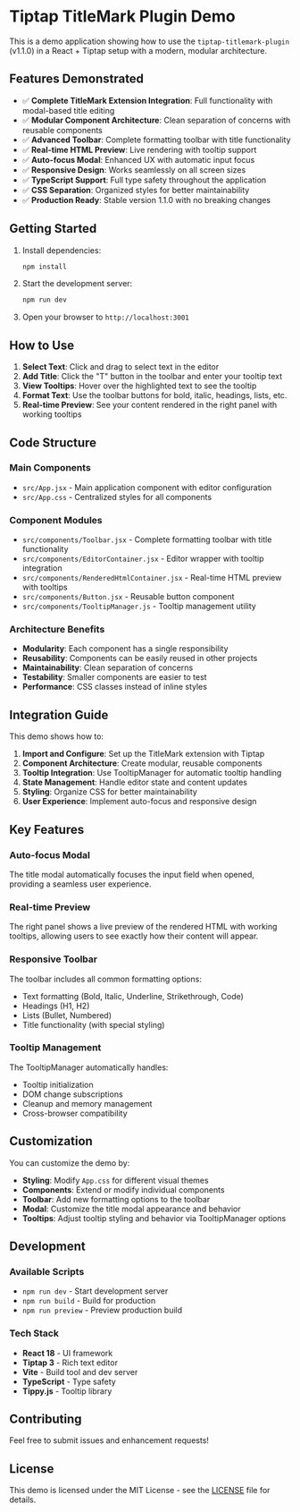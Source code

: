 # Tiptap TitleMark Plugin Demo

This is a demo application showing how to use the `tiptap-titlemark-plugin` (v1.1.0) in a React + Tiptap setup with a modern, modular architecture.

## Features Demonstrated

- ✅ **Complete TitleMark Extension Integration**: Full functionality with modal-based title editing
- ✅ **Modular Component Architecture**: Clean separation of concerns with reusable components
- ✅ **Advanced Toolbar**: Complete formatting toolbar with title functionality
- ✅ **Real-time HTML Preview**: Live rendering with tooltip support
- ✅ **Auto-focus Modal**: Enhanced UX with automatic input focus
- ✅ **Responsive Design**: Works seamlessly on all screen sizes
- ✅ **TypeScript Support**: Full type safety throughout the application
- ✅ **CSS Separation**: Organized styles for better maintainability
- ✅ **Production Ready**: Stable version 1.1.0 with no breaking changes

## Getting Started

1. Install dependencies:
   ```bash
   npm install
   ```

2. Start the development server:
   ```bash
   npm run dev
   ```

3. Open your browser to `http://localhost:3001`

## How to Use

1. **Select Text**: Click and drag to select text in the editor
2. **Add Title**: Click the "T" button in the toolbar and enter your tooltip text
3. **View Tooltips**: Hover over the highlighted text to see the tooltip
4. **Format Text**: Use the toolbar buttons for bold, italic, headings, lists, etc.
5. **Real-time Preview**: See your content rendered in the right panel with working tooltips

## Code Structure

### Main Components

- `src/App.jsx` - Main application component with editor configuration
- `src/App.css` - Centralized styles for all components

### Component Modules

- `src/components/Toolbar.jsx` - Complete formatting toolbar with title functionality
- `src/components/EditorContainer.jsx` - Editor wrapper with tooltip integration
- `src/components/RenderedHtmlContainer.jsx` - Real-time HTML preview with tooltips
- `src/components/Button.jsx` - Reusable button component
- `src/components/TooltipManager.js` - Tooltip management utility

### Architecture Benefits

- **Modularity**: Each component has a single responsibility
- **Reusability**: Components can be easily reused in other projects
- **Maintainability**: Clean separation of concerns
- **Testability**: Smaller components are easier to test
- **Performance**: CSS classes instead of inline styles

## Integration Guide

This demo shows how to:

1. **Import and Configure**: Set up the TitleMark extension with Tiptap
2. **Component Architecture**: Create modular, reusable components
3. **Tooltip Integration**: Use TooltipManager for automatic tooltip handling
4. **State Management**: Handle editor state and content updates
5. **Styling**: Organize CSS for better maintainability
6. **User Experience**: Implement auto-focus and responsive design

## Key Features

### Auto-focus Modal
The title modal automatically focuses the input field when opened, providing a seamless user experience.

### Real-time Preview
The right panel shows a live preview of the rendered HTML with working tooltips, allowing users to see exactly how their content will appear.

### Responsive Toolbar
The toolbar includes all common formatting options:
- Text formatting (Bold, Italic, Underline, Strikethrough, Code)
- Headings (H1, H2)
- Lists (Bullet, Numbered)
- Title functionality (with special styling)

### Tooltip Management
The TooltipManager automatically handles:
- Tooltip initialization
- DOM change subscriptions
- Cleanup and memory management
- Cross-browser compatibility

## Customization

You can customize the demo by:

- **Styling**: Modify `App.css` for different visual themes
- **Components**: Extend or modify individual components
- **Toolbar**: Add new formatting options to the toolbar
- **Modal**: Customize the title modal appearance and behavior
- **Tooltips**: Adjust tooltip styling and behavior via TooltipManager options

## Development

### Available Scripts

- `npm run dev` - Start development server
- `npm run build` - Build for production
- `npm run preview` - Preview production build

### Tech Stack

- **React 18** - UI framework
- **Tiptap 3** - Rich text editor
- **Vite** - Build tool and dev server
- **TypeScript** - Type safety
- **Tippy.js** - Tooltip library

## Contributing

Feel free to submit issues and enhancement requests!

## License

This demo is licensed under the MIT License - see the [LICENSE](LICENSE) file for details.
